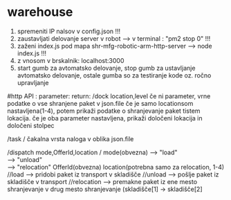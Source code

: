 # warehouse

1. spremeniti IP nalsov v config.json !!!
2. zaustavljati delovanje server v robot --> v terminal : "pm2 stop 0"  !!!
3. zaženi index.js pod mapa shr-mfg-robotic-arm-http-server --> node index.js  !!!
4. z vnosom v brskalnik: localhost:3000
5. start gumb za avtomatsko delovanje, stop gumb za ustavljanje avtomatsko delovanje, ostale gumba so za testiranje kode oz. ročno upravljanje

#http API :           parameter:                       return:
/dock           location,level                   če ni parameter, vrne podatke o vse shranjene paket v json.file
                                                 če je samo locationsom nastavljena(1-4), potem prikaži podatke o shranjevanje paket tistem lokacija.
                                                 če je oba parameter nastavljena, prikaži določeni lokacija in določeni stolpec
                                        
/task                 /                          čakalna vrsta naloga v oblika json.file

/dispatch        mode,OfferId,location                                 /
                 mode(obvezna) --> "load"         
                               --> "unload"     
                               --> "relocation"
                 OfferId(obvezna)
                 location(potrebna samo za relocation, 1-4)
               //load --> pridobi paket iz transport v skladišče
               //unload --> pošlje paket iz skladišče v transport
               //relocation --> premakne paket iz ene mesto shranjevanje v drug mesto shranjevanje (skladišče[1] -> skladišče[2]

